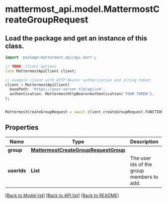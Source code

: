 # mattermost_api.model.MattermostCreateGroupRequest

## Load the package and get an instance of this class.
```dart
import 'package:mattermost_api/api.dart';

// TODO: Client options
late MattermostApiClient client;

// example client with HTTP Bearer authorization and string token:
client = MattermostApiClient(
  basePath: 'https://your-server.tld/api/v4',
  authentication: MattermostHttpBearerAuthentication('YOUR TOKEN'),
);


MattermostCreateGroupRequest = await client.createGroupRequest.FUNCTION_THAT_RETURNS_THIS_CLASS();

```

## Properties
Name | Type | Description | Notes
------------ | ------------- | ------------- | -------------
**group** | [**MattermostCreateGroupRequestGroup**](MattermostCreateGroupRequestGroup.md) |  | 
**userIds** | **List<int>** | The user ids of the group members to add. | [default to const []]

[[Back to Model list]](../GENERATED_README.md#documentation-for-models) [[Back to API list]](../GENERATED_README.md#documentation-for-api-endpoints) [[Back to README]](../GENERATED_README.md)


